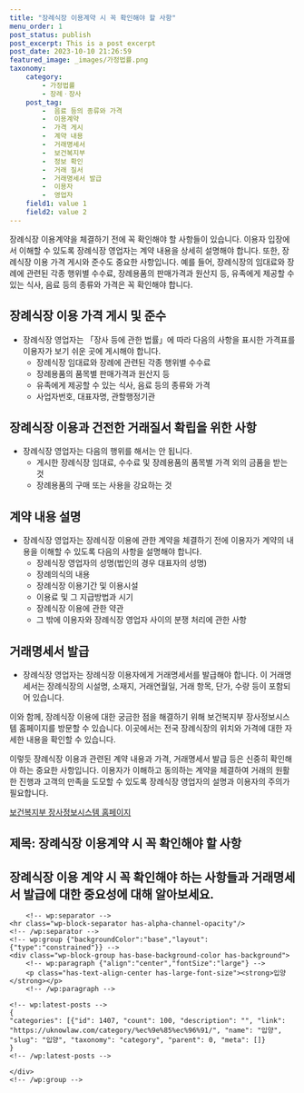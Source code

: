```yaml
---
title: "장례식장 이용계약 시 꼭 확인해야 할 사항"
menu_order: 1
post_status: publish
post_excerpt: This is a post excerpt
post_date: 2023-10-10 21:26:59
featured_image: _images/가정법률.png
taxonomy:
    category:
        - 가정법률
        - 장례ㆍ장사
    post_tag:
        -  음료 등의 종류와 가격
        -  이용계약
        -  가격 게시
        -  계약 내용
        -  거래명세서
        -  보건복지부
        -  정보 확인
        -  거래 질서
        -  거래명세서 발급
        -  이용자
        -  영업자
    field1: value 1
    field2: value 2
---
```



장례식장 이용계약을 체결하기 전에 꼭 확인해야 할 사항들이 있습니다. 이용자 입장에서 이해할 수 있도록 장례식장 영업자는 계약 내용을 상세히 설명해야 합니다. 또한, 장례식장 이용 가격 게시와 준수도 중요한 사항입니다. 예를 들어, 장례식장의 임대료와 장례에 관련된 각종 행위별 수수료, 장례용품의 판매가격과 원산지 등, 유족에게 제공할 수 있는 식사, 음료 등의 종류와 가격은 꼭 확인해야 합니다.

## 장례식장 이용 가격 게시 및 준수
- 장례식장 영업자는 「장사 등에 관한 법률」에 따라 다음의 사항을 표시한 가격표를 이용자가 보기 쉬운 곳에 게시해야 합니다.
  - 장례식장 임대료와 장례에 관련된 각종 행위별 수수료
  - 장례용품의 품목별 판매가격과 원산지 등
  - 유족에게 제공할 수 있는 식사, 음료 등의 종류와 가격
  - 사업자번호, 대표자명, 관할행정기관

## 장례식장 이용과 건전한 거래질서 확립을 위한 사항
- 장례식장 영업자는 다음의 행위를 해서는 안 됩니다.
  - 게시한 장례식장 임대료, 수수료 및 장례용품의 품목별 가격 외의 금품을 받는 것
  - 장례용품의 구매 또는 사용을 강요하는 것

## 계약 내용 설명
- 장례식장 영업자는 장례식장 이용에 관한 계약을 체결하기 전에 이용자가 계약의 내용을 이해할 수 있도록 다음의 사항을 설명해야 합니다.
  - 장례식장 영업자의 성명(법인의 경우 대표자의 성명)
  - 장례의식의 내용
  - 장례식장 이용기간 및 이용시설
  - 이용료 및 그 지급방법과 시기
  - 장례식장 이용에 관한 약관
  - 그 밖에 이용자와 장례식장 영업자 사이의 분쟁 처리에 관한 사항

## 거래명세서 발급
- 장례식장 영업자는 장례식장 이용자에게 거래명세서를 발급해야 합니다. 이 거래명세서는 장례식장의 시설명, 소재지, 거래연월일, 거래 항목, 단가, 수량 등이 포함되어 있습니다.

이와 함께, 장례식장 이용에 대한 궁금한 점을 해결하기 위해 보건복지부 장사정보시스템 홈페이지를 방문할 수 있습니다. 이곳에서는 전국 장례식장의 위치와 가격에 대한 자세한 내용을 확인할 수 있습니다.

이렇듯 장례식장 이용과 관련된 계약 내용과 가격, 거래명세서 발급 등은 신중히 확인해야 하는 중요한 사항입니다. 이용자가 이해하고 동의하는 계약을 체결하여 거래의 원활한 진행과 고객의 만족을 도모할 수 있도록 장례식장 영업자의 설명과 이용자의 주의가 필요합니다.

[보건복지부 장사정보시스템 홈페이지](www.ehaneul.go.kr)

## 제목: 장례식장 이용계약 시 꼭 확인해야 할 사항
##  장례식장 이용 계약 시 꼭 확인해야 하는 사항들과 거래명세서 발급에 대한 중요성에 대해 알아보세요.




        <!-- wp:separator -->
    <hr class="wp-block-separator has-alpha-channel-opacity"/>
    <!-- /wp:separator -->
    <!-- wp:group {"backgroundColor":"base","layout":{"type":"constrained"}} -->
    <div class="wp-block-group has-base-background-color has-background">
        <!-- wp:paragraph {"align":"center","fontSize":"large"} -->
        <p class="has-text-align-center has-large-font-size"><strong>입양</strong></p>
        <!-- /wp:paragraph -->
        
    <!-- wp:latest-posts -->
    {
    "categories": [{"id": 1407, "count": 100, "description": "", "link": "https://uknowlaw.com/category/%ec%9e%85%ec%96%91/", "name": "입양", "slug": "입양", "taxonomy": "category", "parent": 0, "meta": []}
    }
    <!-- /wp:latest-posts -->
    
    </div>
    <!-- /wp:group -->
    